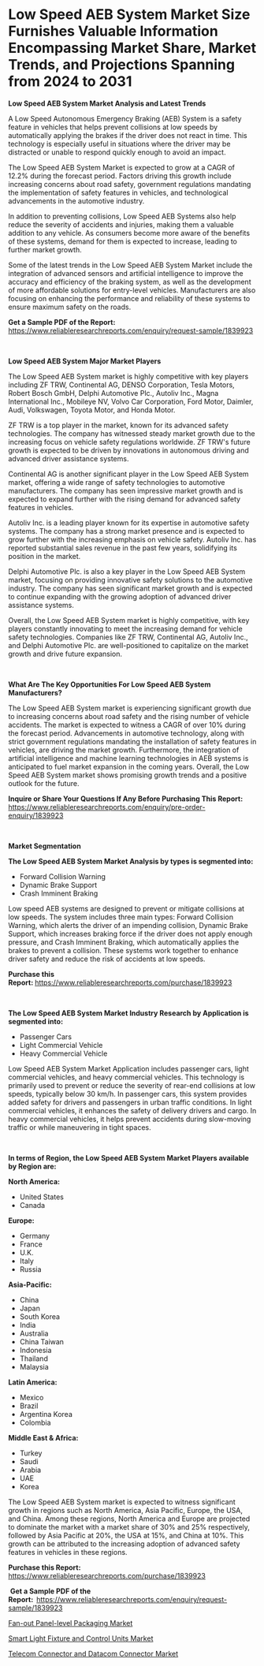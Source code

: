 <p><h1>Low Speed AEB System Market Size Furnishes Valuable Information Encompassing Market Share, Market Trends, and Projections Spanning from 2024 to 2031</h1></p><p><strong>Low Speed AEB System Market Analysis and Latest Trends</strong></p>
<p><p>A Low Speed Autonomous Emergency Braking (AEB) System is a safety feature in vehicles that helps prevent collisions at low speeds by automatically applying the brakes if the driver does not react in time. This technology is especially useful in situations where the driver may be distracted or unable to respond quickly enough to avoid an impact.</p><p>The Low Speed AEB System Market is expected to grow at a CAGR of 12.2% during the forecast period. Factors driving this growth include increasing concerns about road safety, government regulations mandating the implementation of safety features in vehicles, and technological advancements in the automotive industry.</p><p>In addition to preventing collisions, Low Speed AEB Systems also help reduce the severity of accidents and injuries, making them a valuable addition to any vehicle. As consumers become more aware of the benefits of these systems, demand for them is expected to increase, leading to further market growth.</p><p>Some of the latest trends in the Low Speed AEB System Market include the integration of advanced sensors and artificial intelligence to improve the accuracy and efficiency of the braking system, as well as the development of more affordable solutions for entry-level vehicles. Manufacturers are also focusing on enhancing the performance and reliability of these systems to ensure maximum safety on the roads.</p></p>
<p><strong>Get a Sample PDF of the Report:&nbsp;</strong> <a href="https://www.reliableresearchreports.com/enquiry/request-sample/1839923">https://www.reliableresearchreports.com/enquiry/request-sample/1839923</a></p>
<p>&nbsp;</p>
<p><strong>Low Speed AEB System Major Market Players</strong></p>
<p><p>The Low Speed AEB System market is highly competitive with key players including ZF TRW, Continental AG, DENSO Corporation, Tesla Motors, Robert Bosch GmbH, Delphi Automotive Plc., Autoliv Inc., Magna International Inc., Mobileye NV, Volvo Car Corporation, Ford Motor, Daimler, Audi, Volkswagen, Toyota Motor, and Honda Motor.</p><p>ZF TRW is a top player in the market, known for its advanced safety technologies. The company has witnessed steady market growth due to the increasing focus on vehicle safety regulations worldwide. ZF TRW's future growth is expected to be driven by innovations in autonomous driving and advanced driver assistance systems.</p><p>Continental AG is another significant player in the Low Speed AEB System market, offering a wide range of safety technologies to automotive manufacturers. The company has seen impressive market growth and is expected to expand further with the rising demand for advanced safety features in vehicles.</p><p>Autoliv Inc. is a leading player known for its expertise in automotive safety systems. The company has a strong market presence and is expected to grow further with the increasing emphasis on vehicle safety. Autoliv Inc. has reported substantial sales revenue in the past few years, solidifying its position in the market.</p><p>Delphi Automotive Plc. is also a key player in the Low Speed AEB System market, focusing on providing innovative safety solutions to the automotive industry. The company has seen significant market growth and is expected to continue expanding with the growing adoption of advanced driver assistance systems.</p><p>Overall, the Low Speed AEB System market is highly competitive, with key players constantly innovating to meet the increasing demand for vehicle safety technologies. Companies like ZF TRW, Continental AG, Autoliv Inc., and Delphi Automotive Plc. are well-positioned to capitalize on the market growth and drive future expansion.</p></p>
<p>&nbsp;</p>
<p><strong>What Are The Key Opportunities For Low Speed AEB System Manufacturers?</strong></p>
<p><p>The Low Speed AEB System market is experiencing significant growth due to increasing concerns about road safety and the rising number of vehicle accidents. The market is expected to witness a CAGR of over 10% during the forecast period. Advancements in automotive technology, along with strict government regulations mandating the installation of safety features in vehicles, are driving the market growth. Furthermore, the integration of artificial intelligence and machine learning technologies in AEB systems is anticipated to fuel market expansion in the coming years. Overall, the Low Speed AEB System market shows promising growth trends and a positive outlook for the future.</p></p>
<p><strong>Inquire or Share Your Questions If Any Before Purchasing This Report:</strong> <a href="https://www.reliableresearchreports.com/enquiry/pre-order-enquiry/1839923">https://www.reliableresearchreports.com/enquiry/pre-order-enquiry/1839923</a></p>
<p>&nbsp;</p>
<p><strong>Market Segmentation</strong></p>
<p><strong>The Low Speed AEB System Market Analysis by types is segmented into:</strong></p>
<p><ul><li>Forward Collision Warning</li><li>Dynamic Brake Support</li><li>Crash Imminent Braking</li></ul></p>
<p><p>Low speed AEB systems are designed to prevent or mitigate collisions at low speeds. The system includes three main types: Forward Collision Warning, which alerts the driver of an impending collision, Dynamic Brake Support, which increases braking force if the driver does not apply enough pressure, and Crash Imminent Braking, which automatically applies the brakes to prevent a collision. These systems work together to enhance driver safety and reduce the risk of accidents at low speeds.</p></p>
<p><strong>Purchase this Report:&nbsp;</strong><a href="https://www.reliableresearchreports.com/purchase/1839923">https://www.reliableresearchreports.com/purchase/1839923</a></p>
<p>&nbsp;</p>
<p><strong>The Low Speed AEB System Market Industry Research by Application is segmented into:</strong></p>
<p><ul><li>Passenger Cars</li><li>Light Commercial Vehicle</li><li>Heavy Commercial Vehicle</li></ul></p>
<p><p>Low Speed AEB System Market Application includes passenger cars, light commercial vehicles, and heavy commercial vehicles. This technology is primarily used to prevent or reduce the severity of rear-end collisions at low speeds, typically below 30 km/h. In passenger cars, this system provides added safety for drivers and passengers in urban traffic conditions. In light commercial vehicles, it enhances the safety of delivery drivers and cargo. In heavy commercial vehicles, it helps prevent accidents during slow-moving traffic or while maneuvering in tight spaces.</p></p>
<p>&nbsp;</p>
<p><strong>In terms of Region, the Low Speed AEB System Market Players available by Region are:</strong></p>
<p>
    <p> <strong> North America: </strong>
        <ul>
            <li>United States</li>
            <li>Canada</li>
        </ul>
        </p> 
    <p> <strong> Europe: </strong>
        <ul>
            <li>Germany</li>
            <li>France</li>
            <li>U.K.</li>
            <li>Italy</li>
            <li>Russia</li>
        </ul>
        </p> 
    <p> <strong> Asia-Pacific: </strong>
        <ul>
            <li>China</li>
            <li>Japan</li>
            <li>South Korea</li>
            <li>India</li>
            <li>Australia</li>
            <li>China Taiwan</li>
            <li>Indonesia</li>
            <li>Thailand</li>
            <li>Malaysia</li>
        </ul>
        </p> 
    <p> <strong> Latin America: </strong>
        <ul>
            <li>Mexico</li>
            <li>Brazil</li>
            <li>Argentina Korea</li>
            <li>Colombia</li>
        </ul>
        </p> 
    <p> <strong> Middle East & Africa: </strong>
        <ul>
            <li>Turkey</li>
            <li>Saudi</li>
            <li>Arabia</li>
            <li>UAE</li>
            <li>Korea</li>
        </ul>
    </p>
    </p>
<p><p>The Low Speed AEB System market is expected to witness significant growth in regions such as North America, Asia Pacific, Europe, the USA, and China. Among these regions, North America and Europe are projected to dominate the market with a market share of 30% and 25% respectively, followed by Asia Pacific at 20%, the USA at 15%, and China at 10%. This growth can be attributed to the increasing adoption of advanced safety features in vehicles in these regions.</p></p>
<p><strong>Purchase this Report: </strong><a href="https://www.reliableresearchreports.com/purchase/1839923">https://www.reliableresearchreports.com/purchase/1839923</a></p>
<p>&nbsp;<strong>Get a Sample PDF of the Report:&nbsp;&nbsp;</strong><a href="https://www.reliableresearchreports.com/enquiry/request-sample/1839923">https://www.reliableresearchreports.com/enquiry/request-sample/1839923</a></p>
<p><strong></strong></p>
<p><p><a href="https://view.publitas.com/reportprime-1/fan-out-panel-level-packaging-market-size-global-industry-overview-market-segmentation-and-forecast-2023-to-2030/">Fan-out Panel-level Packaging Market</a></p><p><a href="https://view.publitas.com/reportprime-1/smart-light-fixture-and-control-units-market-offer-valuable-insights-into-market-size-market-share-market-trends-and-projections-spanning-from-2023-to-2030/">Smart Light Fixture and Control Units Market</a></p><p><a href="https://view.publitas.com/reportprime-1/telecom-connector-and-datacom-connector-market-insights-market-players-and-forecast-till-2030/">Telecom Connector and Datacom Connector Market</a></p></p>